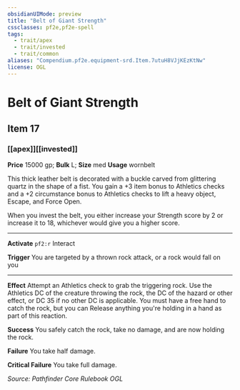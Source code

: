 ```yaml
---
obsidianUIMode: preview
title: "Belt of Giant Strength"
cssclasses: pf2e,pf2e-spell
tags:
  - trait/apex
  - trait/invested
  - trait/common
aliases: "Compendium.pf2e.equipment-srd.Item.7utuH8VJjKEzKtNw"
license: OGL
---
```

# Belt of Giant Strength
## Item 17
### [[apex]][[invested]]


**Price** 15000 gp; 
**Bulk** L; **Size** med
**Usage** wornbelt

This thick leather belt is decorated with a buckle carved from glittering quartz in the shape of a fist. You gain a +3 item bonus to Athletics checks and a +2 circumstance bonus to Athletics checks to lift a heavy object, Escape, and Force Open.

When you invest the belt, you either increase your Strength score by 2 or increase it to 18, whichever would give you a higher score.

* * *

**Activate** `pf2:r` Interact

**Trigger** You are targeted by a thrown rock attack, or a rock would fall on you

* * *

**Effect** Attempt an Athletics check to grab the triggering rock. Use the Athletics DC of the creature throwing the rock, the DC of the hazard or other effect, or DC 35 if no other DC is applicable. You must have a free hand to catch the rock, but you can Release anything you're holding in a hand as part of this reaction.

**Success** You safely catch the rock, take no damage, and are now holding the rock.

**Failure** You take half damage.

**Critical Failure** You take full damage.

*Source: Pathfinder Core Rulebook*
*OGL*